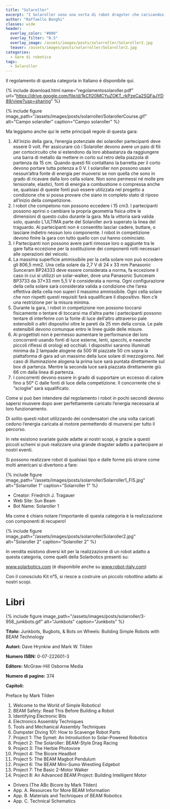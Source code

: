 ```yaml
---
title: "Solaroller"
excerpt: "I Solaroller sono una sorta di robot dragster che caricandosi dell’energia luminosa prodotta o dal sole o da due lampade alogene da 500W percorrono 1 metro di pista."
author: "Raffaello Bonghi"
classes: wide
header:
  overlay_color: "#000"
  overlay_filter: "0.5"
  overlay_image: /assets/images/posts/solarroller/Solaroller2.jpg
  teaser: /assets/images/posts/solarroller/Solaroller2.jpg
categories:
  - Gare di robotica
tags:
  - Solaroller
---
```


Il regolamento di questa categoria in Italiano è disponibile qui.

{% include download.html name="regolamentosolaroller.pdf" url="https://drive.google.com/file/d/1kCfl20MCYuZOKT_rkPzeCa2SQFaJYD89/view?usp=sharing" %}

{% include figure image_path="/assets/images/posts/solarroller/SolarollerCourse.gif" alt="Campo solaroller" caption="Campo solaroller" %}

Ma leggiamo anche qui le sette principali regole di questa gara:

1. All’inizio della gara, l’energia potenziale dei solaroller partecipanti deve essere 0 volt. Per assicurare ciò i Solaroller devono avere un paio di fili per cortocircuito che si estendono da loro abbastanza da raggiungere una barra di metallo da mettere in corto sul retro della piazzola di partenza da 15 cm. Quando questi fili contattano la barretta per il corto devono portare tutta potenza a 0 V. I solaroller non possono usare nessun’altra fonte di energia per muoversi se non quella che sono in grado di ricavare dalla loro cella solare. Non sono permessi né molle pre tensionate, elastici, fonti di energia a combustione o compressa anche se, qualsiasi di queste fonti può essere utilizzata nel progetto a condizione che si possa provare che siano in completo stato di riposo all’inizio della competizione.
2. I robot che competono non possono eccedere i 15 cm3. I partecipanti possono aprirsi o cambiare la propria geometria fisica oltre le dimensioni di questo cubo durante la gara. Ma la vittoria sarà valida solo, quando L’ULTIMA parte del Solaroller avrà superato la linea del traguardo. Ai partecipanti non è consentito lasciar cadere, buttare, o lasciare indietro nessun loro componente. I robot in competizione devono finire la gara con tutto quello con cui hanno cominciato.
3. I Partecipanti non possono avere parti rimosse loro o aggiunte tra le gare fatta eccezione per la sostituzione dei componenti rotti necessari alle operazioni del veicolo.
4. La massima superficie ammissibile per la cella solare non può eccedere gli 806,5 mm2. Una cella solare da 2,7 V di 24 x 33 mm Panasonic Sunceram BP24333 deve essere considerata a norma, fa eccezione il caso in cui si utilizzi un solar-walker, dove una Panasonic Sunceram BP3733 da 37×33 mm 5,5 V è considerata a norma. Ogni configurazione della cella solare sarà considerata valida a condizione che l’area effettiva della cella non superi il massimo ammissibile. Ogni cella solare che non rispetti questi requisiti farà squalificare il dispositivo. Non c’è una restrizione per la misura minima.
5. Durante la gara, i robot in competizione non possono toccarsi fisicamente o tentare di toccarsi ma d’altra parte i partecipanti possono tentare di interferire con la fonte di luce dell’altro attraverso pale estensibili o altri dispositivi oltre le pareti da 25 mm della corsia. Le pale estensibili devono comunque entro le linee guide delle misure.
6. Ai progettisti non è permesso aumentare le performance dei loro concorrenti usando fonti di luce esterne, lenti, specchi, e neanche piccoli riflessi di orologi ed occhiali. I dispositivi saranno illuminati minima da 2 lampade alogene da 500 W piazzate 50 cm sopra la piattaforma di gara ad un massimo della luce solare di mezzogiorno. Nel caso di illuminazione alogena la prima luce sarà puntata direttamente sul box di partenza. Mentre la seconda luce sarà piazzata direttamente giù 66 cm dalla linea di partenza.
7. I concorrenti devono essere in grado di supportare un eccesso di calore fino a 50° C dalle fonti di luce della competizione. Il concorrente che sì “scioglie” sarà squalificato.

Come si può ben intendere dal regolamento i robot in pochi secondi devono sapersi muovere dopo aver perfettamente caricato l’energia necessaria al loro funzionamento.

Di solito questi robot utilizzando dei condensatori che una volta caricati cedono l’energia caricata al motore permettendo di muoversi per tutto il percorso.

In rete esistono svariate guide adatte ai nostri scopi, e grazie a questi piccoli schemi si può realizzare una grande dragster adatto a partecipare ai nostri eventi.

Si possono realizzare robot di qualsiasi tipo e dalle forme più strane come molti americani si divertono a fare:

{% include figure image_path="/assets/images/posts/solarroller/Solarroller1_FlS.jpg" alt="Solarroller 1" caption="Solarroller 1" %}

* Creator: Friedrich J. Tragauer
* Web Site: Sun Beam
* Bot Name: Solaroller 1

Ma come è chiaro notare l’importante di questa categoria è la realizzazione con componenti di recupero!

{% include figure image_path="/assets/images/posts/solarroller/Solaroller2.jpg" alt="Solaroller 2" caption="Solaroller 2" %}

In vendita esistono diversi kit per la realizzazione di un robot adatto a questa categoria, come quelli della Solarbotics presenti su:

www.solarbotics.com (è disponibile anche su www.robot-italy.com)

Con il conosciuto Kit n°5, si riesce a costruire un piccolo robottino adatto ai nostri scopi.

# Libri

{% include figure image_path="/assets/images/posts/solarroller/3-958_junkbots.gif" alt="Junkbots" caption="Junkbots" %}

**Titolo:** Junkbots, Bugbots, & Bots on Wheels: Building Simple Robots with BEAM Technology

**Autori:** Dave Hrynkiw and Mark W. Tilden

**Numero ISBN:** 0-07-222601-3

**Editore:** McGraw-Hill Osborne Media

**Numero di pagine:** 374

**Capitoli:**

Preface by Mark Tilden
1. Welcome to the World of Simple Robotics!
2. BEAM Safety: Read This Before Building a Robot
3. Identifying Electronic Bits
4. Electronics Assembly Techniques
5. Tools and Mechanical Assembly Techniques
6. Dumpster Diving 101: How to Scavenge Robot Parts
7. Project 1: The Symet: An Introduction to Solar-Powered Robotics
8. Project 2: The Solaroller: BEAM-Style Drag Racing
9. Project 3: The Herbie Photovore
10. Project 4: The Bicore Headbot
11. Project 5: The BEAM Magbot Pendulum
12. Project 6: The BEAM Mini-Sumo Wrestling Edgebot
13. Project 7: The Basic 2-Motor Walker
14. Project 8: An Advanced BEAM Project: Building Intelligent Motor

* Drivers (The ABc Bicore by Mark Tilden)
* App. A. Resources for More BEAM Information
* App. B. Materials and Techniques of BEAM Robotics
* App. C. Technical Schematics